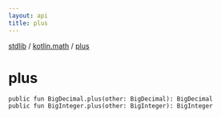 ```yaml
---
layout: api
title: plus
---
```

[stdlib](../index.html) / [kotlin.math](index.html) / [plus](plus.html)

# plus

```
public fun BigDecimal.plus(other: BigDecimal): BigDecimal
public fun BigInteger.plus(other: BigInteger): BigInteger
```
